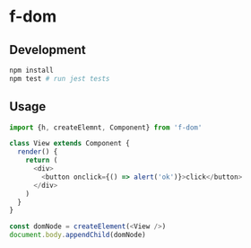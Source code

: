 # f-dom

## Development

```sh
npm install
npm test # run jest tests
```

## Usage

```js
import {h, createElemnt, Component} from 'f-dom'

class View extends Component {
  render() {
    return (
      <div>
        <button onclick={() => alert('ok')}>click</button>
      </div>
    )
  }
}

const domNode = createElement(<View />)
document.body.appendChild(domNode)
```
